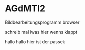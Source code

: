 # AGdMTI2
Bildbearbeitungsprogramm browser


schreib mal iwas hier wenns klappt

hallo hallo hier ist der passek
